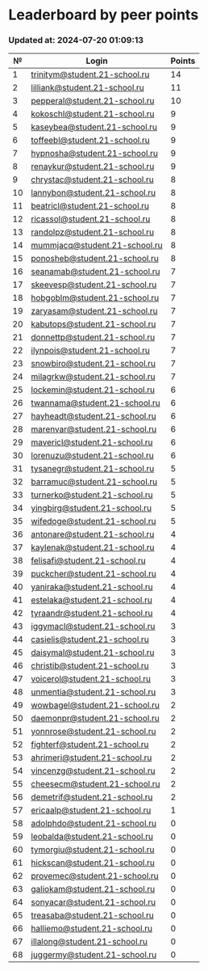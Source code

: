 # Leaderboard by peer points

### Updated at: 2024-07-20 01:09:13

| № | Login | Points |
|---|-------|--------|
|1|trinitym@student.21-school.ru|14|
|2|lilliank@student.21-school.ru|11|
|3|pepperal@student.21-school.ru|10|
|4|kokoschl@student.21-school.ru|9|
|5|kaseybea@student.21-school.ru|9|
|6|toffeebl@student.21-school.ru|9|
|7|hypnosha@student.21-school.ru|9|
|8|renaykur@student.21-school.ru|9|
|9|chrystac@student.21-school.ru|8|
|10|lannybon@student.21-school.ru|8|
|11|beatricl@student.21-school.ru|8|
|12|ricassol@student.21-school.ru|8|
|13|randolpz@student.21-school.ru|8|
|14|mummjacq@student.21-school.ru|8|
|15|ponosheb@student.21-school.ru|8|
|16|seanamab@student.21-school.ru|7|
|17|skeevesp@student.21-school.ru|7|
|18|hobgoblm@student.21-school.ru|7|
|19|zaryasam@student.21-school.ru|7|
|20|kabutops@student.21-school.ru|7|
|21|donnettp@student.21-school.ru|7|
|22|ilynpois@student.21-school.ru|7|
|23|snowbiro@student.21-school.ru|7|
|24|milagrkw@student.21-school.ru|7|
|25|lockemin@student.21-school.ru|6|
|26|twannama@student.21-school.ru|6|
|27|hayheadt@student.21-school.ru|6|
|28|marenvar@student.21-school.ru|6|
|29|mavericl@student.21-school.ru|6|
|30|lorenuzu@student.21-school.ru|6|
|31|tysanegr@student.21-school.ru|5|
|32|barramuc@student.21-school.ru|5|
|33|turnerko@student.21-school.ru|5|
|34|yingbirg@student.21-school.ru|5|
|35|wifedoge@student.21-school.ru|5|
|36|antonare@student.21-school.ru|4|
|37|kaylenak@student.21-school.ru|4|
|38|felisafi@student.21-school.ru|4|
|39|puckcher@student.21-school.ru|4|
|40|yaniraka@student.21-school.ru|4|
|41|estelaka@student.21-school.ru|4|
|42|tyraandr@student.21-school.ru|4|
|43|iggymacl@student.21-school.ru|3|
|44|casielis@student.21-school.ru|3|
|45|daisymal@student.21-school.ru|3|
|46|christib@student.21-school.ru|3|
|47|voicerol@student.21-school.ru|3|
|48|unmentia@student.21-school.ru|3|
|49|wowbagel@student.21-school.ru|2|
|50|daemonpr@student.21-school.ru|2|
|51|yonnrose@student.21-school.ru|2|
|52|fighterf@student.21-school.ru|2|
|53|ahrimeri@student.21-school.ru|2|
|54|vincenzg@student.21-school.ru|2|
|55|cheesecm@student.21-school.ru|2|
|56|demetrif@student.21-school.ru|2|
|57|ericaalp@student.21-school.ru|1|
|58|adolphdo@student.21-school.ru|0|
|59|leobalda@student.21-school.ru|0|
|60|tymorgiu@student.21-school.ru|0|
|61|hickscan@student.21-school.ru|0|
|62|provemec@student.21-school.ru|0|
|63|galiokam@student.21-school.ru|0|
|64|sonyacar@student.21-school.ru|0|
|65|treasaba@student.21-school.ru|0|
|66|halliemo@student.21-school.ru|0|
|67|illalong@student.21-school.ru|0|
|68|juggermy@student.21-school.ru|0|


